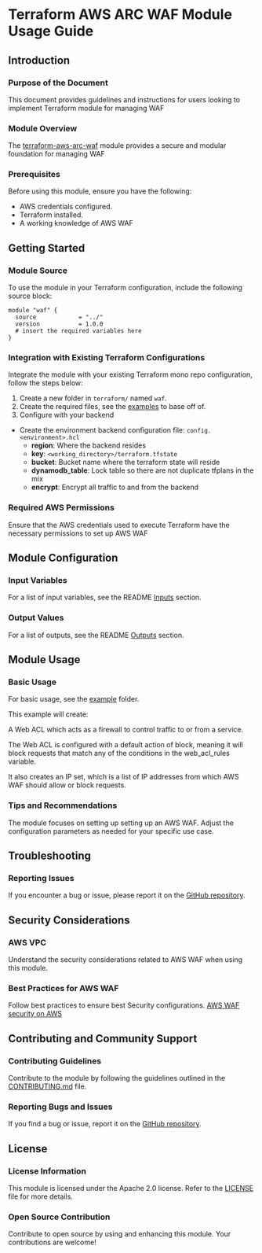# Terraform AWS ARC WAF Module Usage Guide

## Introduction

### Purpose of the Document

This document provides guidelines and instructions for users looking to implement Terraform module for managing WAF
### Module Overview

The [terraform-aws-arc-waf](https://github.com/sourcefuse/terraform-aws-arc-waf) module provides a secure and modular foundation for  managing WAF

### Prerequisites

Before using this module, ensure you have the following:

- AWS credentials configured.
- Terraform installed.
- A working knowledge of AWS WAF

## Getting Started

### Module Source

To use the module in your Terraform configuration, include the following source block:

```hcl
module "waf" {
  source            = "../"
  version           = 1.0.0
  # insert the required variables here
}
```

### Integration with Existing Terraform Configurations

Integrate the module with your existing Terraform mono repo configuration, follow the steps below:

1. Create a new folder in `terraform/` named `waf`.
2. Create the required files, see the [examples](https://github.com/sourcefuse/terraform-aws-arc-waf/tree/main/examples/simple) to base off of.
3. Configure with your backend
  - Create the environment backend configuration file: `config.<environment>.hcl`
    - **region**: Where the backend resides
    - **key**: `<working_directory>/terraform.tfstate`
    - **bucket**: Bucket name where the terraform state will reside
    - **dynamodb_table**: Lock table so there are not duplicate tfplans in the mix
    - **encrypt**: Encrypt all traffic to and from the backend

### Required AWS Permissions

Ensure that the AWS credentials used to execute Terraform have the necessary permissions to set up AWS WAF

## Module Configuration

### Input Variables

For a list of input variables, see the README [Inputs](https://github.com/sourcefuse/terraform-aws-arc-waf?tab=readme-ov-file#inputs) section.

### Output Values

For a list of outputs, see the README [Outputs](https://github.com/sourcefuse/terraform-aws-arc-waf?tab=readme-ov-file#outputs) section.

## Module Usage

### Basic Usage

For basic usage, see the [example](https://github.com/sourcefuse/terraform-aws-arc-waf/tree/main/example) folder.

This example will create:

A Web ACL which acts as a firewall to control traffic to or from a service.

The Web ACL is configured with a default action of block, meaning it will block requests that match any of the conditions in the web_acl_rules variable.

It also creates an IP set, which is a list of IP addresses from which AWS WAF should allow or block requests.

### Tips and Recommendations

The module focuses on setting up setting up an AWS WAF. Adjust the configuration parameters as needed for your specific use case.

## Troubleshooting

### Reporting Issues

If you encounter a bug or issue, please report it on the [GitHub repository](https://github.com/sourcefuse/terraform-aws-arc-waf/issues).

## Security Considerations

### AWS VPC

Understand the security considerations related to AWS WAF when using this module.

### Best Practices for AWS WAF

Follow best practices to ensure best Security configurations.
[AWS WAF security on AWS](https://docs.aws.amazon.com/config/latest/developerguide/security-best-practices-for-aws-waf.html)

## Contributing and Community Support

### Contributing Guidelines

Contribute to the module by following the guidelines outlined in the [CONTRIBUTING.md](https://github.com/sourcefuse/terraform-aws-arc-waf/blob/main/CONTRIBUTING.md) file.

### Reporting Bugs and Issues

If you find a bug or issue, report it on the [GitHub repository](https://github.com/sourcefuse/terraform-aws-arc-waf/issues).

## License

### License Information

This module is licensed under the Apache 2.0 license. Refer to the [LICENSE](https://github.com/sourcefuse/terraform-aws-arc-waf/blob/main/LICENSE) file for more details.

### Open Source Contribution

Contribute to open source by using and enhancing this module. Your contributions are welcome!
